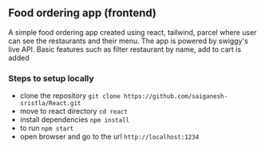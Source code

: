 ## Food ordering app (frontend)

A simple food ordering app created using react, tailwind, parcel where user can see the restaurants and their menu. The app is powered by swiggy's live API.
Basic features such as filter restaurant by name, add to cart is added

### Steps to setup locally

- clone the repository
  `git clone https://github.com/saiganesh-sristla/React.git`
- move to react directory
  `cd react`
- install dependencies
  `npm install`
- to run
  `npm start`
- open browser and go to the url `http://localhost:1234`
